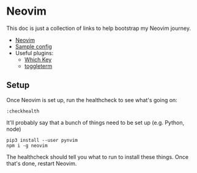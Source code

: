 # Neovim

This doc is just a collection of links to help bootstrap my Neovim journey.

* [Neovim](https://neovim.io/)
* [Sample config](https://github.com/binarytiger/tonyvim)
* Useful plugins:
  * [Which Key](https://github.com/folke/which-key.nvim)
  * [toggleterm](https://github.com/akinsho/toggleterm.nvim)

## Setup

Once Neovim is set up, run the healthcheck to see what's going on:

```
:checkhealth
```

It'll probably say that a bunch of things need to be set up (e.g. Python, node)

```
pip3 install --user pynvim
npm i -g neovim
```

The healthcheck should tell you what to run to install these things. Once that's done, restart Neovim.

